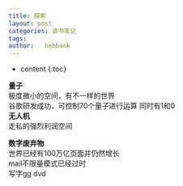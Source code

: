 ```yaml
---
title: 探索
layout: post
categories: 读书笔记
tags:
author:   hebbank
---
```

* content
{:toc}

**量子**  
极度微小的空间，有不一样的世界  
谷歌研发成功，可控制70个量子进行运算  同时有1和0  
**无人机**   
走私的强烈利润空间   

**数字废弃物**  
世界已经有100万亿页面并仍然增长  
mail不限量模式已经过时  
写字gg
dvd
